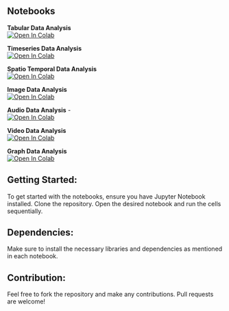 ## Notebooks

**Tabular Data Analysis**    
[![Open In Colab](https://colab.research.google.com/assets/colab-badge.svg)](https://colab.research.google.com/github/sangramjagtap2108/CMPE-255-DM-Assignments/blob/main/Assignment%205%20-%20Data%20preparation%20and%20processing%20assignment/Tabular_Data_Analysis.ipynb)

**Timeseries Data Analysis**       
[![Open In Colab](https://colab.research.google.com/assets/colab-badge.svg)](https://colab.research.google.com/github/sangramjagtap2108/CMPE-255-DM-Assignments/blob/main/Assignment%205%20-%20Data%20preparation%20and%20processing%20assignment/Timeseries_Data_Analysis.ipynb)

**Spatio Temporal Data Analysis**       
[![Open In Colab](https://colab.research.google.com/assets/colab-badge.svg)](https://colab.research.google.com/github/sangramjagtap2108/CMPE-255-DM-Assignments/blob/main/Assignment%205%20-%20Data%20preparation%20and%20processing%20assignment/Spatio_Temporal_Data_Analysis.ipynb)

**Image Data Analysis**    
[![Open In Colab](https://colab.research.google.com/assets/colab-badge.svg)](https://colab.research.google.com/github/sangramjagtap2108/CMPE-255-DM-Assignments/blob/main/Assignment%205%20-%20Data%20preparation%20and%20processing%20assignment/Image_Data_Analysis.ipynb)

**Audio Data Analysis** -    
[![Open In Colab](https://colab.research.google.com/assets/colab-badge.svg)](https://colab.research.google.com/github/sangramjagtap2108/CMPE-255-DM-Assignments/blob/main/Assignment%205%20-%20Data%20preparation%20and%20processing%20assignment/Audio_Data_Analysis.ipynb)

**Video Data Analysis**      
[![Open In Colab](https://colab.research.google.com/assets/colab-badge.svg)](https://colab.research.google.com/github/sangramjagtap2108/CMPE-255-DM-Assignments/blob/main/Assignment%205%20-%20Data%20preparation%20and%20processing%20assignment/Video_Data_Analysis.ipynb)

**Graph Data Analysis**       
[![Open In Colab](https://colab.research.google.com/assets/colab-badge.svg)](https://colab.research.google.com/github/sangramjagtap2108/CMPE-255-DM-Assignments/blob/main/Assignment%205%20-%20Data%20preparation%20and%20processing%20assignment/Graph_Data_Analysis.ipynb)

## Getting Started:

To get started with the notebooks, ensure you have Jupyter Notebook installed. Clone the repository. Open the desired notebook and run the cells sequentially.

## Dependencies:

Make sure to install the necessary libraries and dependencies as mentioned in each notebook.

## Contribution:

Feel free to fork the repository and make any contributions. Pull requests are welcome!
